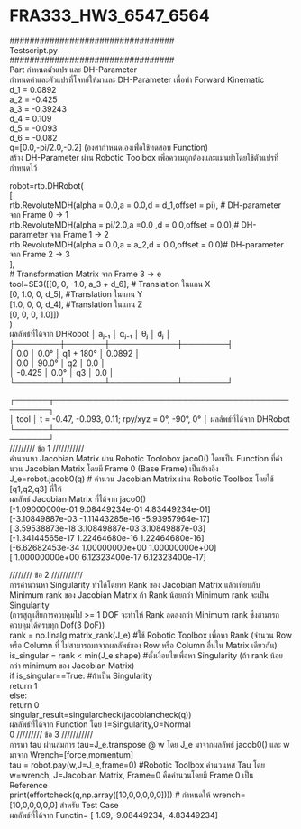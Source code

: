 # FRA333_HW3_6547_6564  

#################################  
Testscript.py  
#################################  
Part กำหนดตัวแปร และ DH-Parameter  
กำหนดค่าและตัวแปรที่โจทย์ให้มาและ DH-Parameter เพื่อทำ Forward Kinematic  
d_1 = 0.0892  
a_2 = -0.425  
a_3 = -0.39243  
d_4 = 0.109  
d_5 = -0.093  
d_6 = -0.082  
q=[0.0,-pi/2.0,-0.2] (องศากำหนดเองเพื่่อใช้ทดสอบ Function)  
สร้าง DH-Parameter ผ่าน Robotic Toolbox เพื่อความถูกต้องและแม่นยำโดยใช้ตัวแปรที่กำหนดไว้  

robot=rtb.DHRobot(  
        [  
            rtb.RevoluteMDH(alpha = 0.0,a = 0.0,d = d_1,offset = pi), # DH-parameter จาก Frame 0 -> 1  
            rtb.RevoluteMDH(alpha = pi/2.0,a =0.0 ,d = 0.0,offset = 0.0),# DH-parameter จาก Frame 1 -> 2  
            rtb.RevoluteMDH(alpha = 0.0,a = a_2,d = 0.0,offset = 0.0)# DH-parameter จาก Frame 2 -> 3  
        ],  
        # Transformation Matrix จาก Frame 3 -> e  
        tool=SE3([[0, 0, -1.0, a_3 + d_6], # Translation ในแกน X  
    [0, 1.0, 0, d_5], #Translation ในแกน Y  
    [1.0, 0, 0, d_4], #Translation ในแกน Z  
    [0, 0, 0, 1.0]])  
    )  
ผลลัพธ์ที่ได้จาก DHRobot
│  aⱼ₋₁  │ ⍺ⱼ₋₁  │     θⱼ     │   dⱼ   │  
├────────┼───────┼────────────┼────────┤  
│    0.0 │  0.0° │  q1 + 180° │ 0.0892 │  
│    0.0 │ 90.0° │         q2 │    0.0 │  
│ -0.425 │  0.0° │         q3 │    0.0 │  
└────────┴───────┴────────────┴────────┘  
  
┌──────┬─────────────────────────────────────────────────┐  
│ tool │ t = -0.47, -0.093, 0.11; rpy/xyz = 0°, -90°, 0° │ ผลลัพธ์ที่ได้จาก DHRobot  
└──────┴─────────────────────────────────────────────────┘  
///////// ข้อ 1 ///////////  
คำนวนหา Jacobian Matrix ผ่าน Robotic Toolobox jaco0() โดยเป็น Function ที่คำนวน Jacobian Matrix โดยมี Frame 0 (Base Frame) เป็นอ้างอิง  
J_e=robot.jacob0(q) # คำนวน Jacobian Matrix ผ่าน Robotic Toolbox โดยใช้ [q1,q2,q3] ที่ให้  
ผลลัพธ์ Jacobian Matrix ที่ได้จาก jaco0()  
[-1.09000000e-01  9.08449234e-01  4.83449234e-01]  
 [-3.10849887e-03 -1.11443285e-16 -5.93957964e-17]  
 [ 3.59538873e-18  3.10849887e-03  3.10849887e-03]  
 [-1.34144565e-17  1.22464680e-16  1.22464680e-16]  
 [-6.62682453e-34  1.00000000e+00  1.00000000e+00]  
 [ 1.00000000e+00  6.12323400e-17  6.12323400e-17]  
 
//////// ข้อ 2 ///////////  
การคำนวนหา Singularity ทำได้โดยหา Rank ของ Jacobian Matrix แล้วเทียบกับ Minimum rank ของ Jacobian Matrix ถ้า Rank น้อยกว่า Minimum rank จะเป็น Singularity  
(การสูญเสียการควบคุมไป >= 1 DOF จะทำให้ Rank ลดลงกว่า Minimum rank ซึ่งสามารถควบคุมได้ครบทุก Dof(3 DoF))  
rank = np.linalg.matrix_rank(J_e) #ใช้ Robotic Toolbox เพื่อหา Rank (จำนวน Row หรือ Column ที่ ไม่สามารถมาจากผลลัพธ์ของ Row หรือ Column อื่นใน Matrix เดียวกัน)  
    is_singular = rank < min(J_e.shape) #ตั้งเงื่อนไขเพื่อหา Singularity (ถ้า rank น้อยกว่า minimum ของ Jacobian Matrix)  
    if is_singular==True: #ถ้าเป็น Singularity  
        return 1  
    else:  
        return 0  
singular_result=singularcheck(jacobiancheck(q))  
ผลลัพธ์ที่ได้จาก Function โดย 1=Singularity,0=Normal  
0
///////// ข้อ 3 ///////////  
การหา tau ผ่านสมการ tau=J_e.transpose @ w โดย J_e มาจากผลลัพธ์ jacob0() และ w มาจาก Wrench=[force,momentum]  
    tau = robot.pay(w,J=J_e,frame=0) #Robotic Toolbox คำนวนหส Tau โดย w=wrench, J=Jacobian Matrix, Frame=0 คือคำนวนโดยมี Frame 0 เป็น Reference   
print(effortcheck(q,np.array([10,0,0,0,0,0])))  # กำหนดให้ wrench=[10,0,0,0,0,0] สำหรับ Test Case  
ผลลัพธ์ที่ได้จาก Functin= [ 1.09,-9.08449234,-4.83449234]
